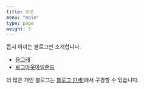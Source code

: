 ```yaml
---
title: 이웃
menu: "main"
type: page
weight: 3
---
```


몹시 아끼는 블로그만 소개합니다. 
- [응그래](https://eungyes.com)
- [로그아웃아일랜드](https://www.logoutisland.com/)

더 많은 개인 블로그는 [블로그 만세!](https://blogmansae.com/)에서 구경할 수 있습니다.